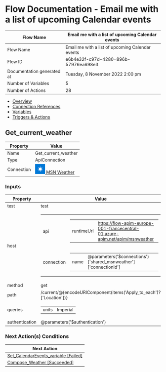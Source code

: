 ﻿# Flow Documentation \- Email me with a list of upcoming Calendar events

| Flow Name                  | Email me with a list of upcoming Calendar events |
| -------------------------- | ------------------------------------------------ |
| Flow Name                  | Email me with a list of upcoming Calendar events |
| Flow ID                    | e6b4e32f\-c97d\-4280\-896b\-57976ea698e3         |
| Documentation generated at | Tuesday, 8 November 2022 2:00 pm                 |
| Number of Variables        | 5                                                |
| Number of Actions          | 28                                               |

- [Overview](../index-Email-me-with-a-list-of-upcoming-Calendar-events(e6b4e32f-c97d-4280-896b-57976ea698e3).md)
- [Connection References](../connections-Email-me-with-a-list-of-upcoming-Calendar-events(e6b4e32f-c97d-4280-896b-57976ea698e3).md)
- [Variables](../variables-Email-me-with-a-list-of-upcoming-Calendar-events(e6b4e32f-c97d-4280-896b-57976ea698e3).md)
- [Triggers & Actions](../triggersactions-Email-me-with-a-list-of-upcoming-Calendar-events(e6b4e32f-c97d-4280-896b-57976ea698e3).md)

## Get\_current\_weather

| Property   | Value                                                                                              |
| ---------- | -------------------------------------------------------------------------------------------------- |
| Name       | Get\_current\_weather                                                                              |
| Type       | ApiConnection                                                                                      |
| Connection | [![msnweather](../msnweather32.png) MSN Weather](https://docs.microsoft.com/connectors/msnweather) |

### Inputs

| Property       | Value                                                                                                                                                                                                                                                                                                                            |
| -------------- | -------------------------------------------------------------------------------------------------------------------------------------------------------------------------------------------------------------------------------------------------------------------------------------------------------------------------------- |
| test           | test                                                                                                                                                                                                                                                                                                                             |
| host           | <table><tr><td>api</td><td><table><tr><td>runtimeUrl</td><td>https://flow-apim-europe-001-francecentral-01.azure-apim.net/apim/msnweather</td></tr></table></td></tr><tr><td>connection</td><td><table><tr><td>name</td><td>@parameters('$connections')['shared_msnweather']['connectionId']</td></tr></table></td></tr></table> |
| method         | get                                                                                                                                                                                                                                                                                                                              |
| path           | /current/@{encodeURIComponent(items('Apply_to_each')?['Location'])}                                                                                                                                                                                                                                                              |
| queries        | <table><tr><td>units</td><td>Imperial</td></tr></table>                                                                                                                                                                                                                                                                          |
| authentication | @parameters('$authentication')                                                                                                                                                                                                                                                                                                   |

### Next Action(s) Conditions

| Next Action                                                                                                                                                       |
| ----------------------------------------------------------------------------------------------------------------------------------------------------------------- |
| [Set\_CalendarEvents\_variable \[Failed\]](Set_CalendarEvents_variable-Email-me-with-a-list-of-upcoming-Calendar-events(e6b4e32f-c97d-4280-896b-57976ea698e3).md) |
| [Compose\_Weather \[Succeeded\]](Compose_Weather-Email-me-with-a-list-of-upcoming-Calendar-events(e6b4e32f-c97d-4280-896b-57976ea698e3).md)                       |
